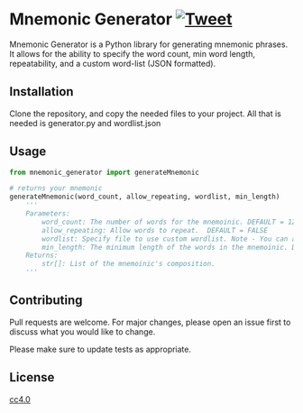 # Mnemonic Generator [![Tweet](https://img.shields.io/twitter/url/http/shields.io.svg?style=social)](https://twitter.com/intent/tweet?text=Check%20out%20this%20cool%20mnemonic$20generator!%204&url=https://github.com/02bwilson/Mnemonic-Generator&via=github&hashtags=programming)

Mnemonic Generator is a Python library for generating mnemonic phrases. It allows for the ability to specify the word count, min word length, repeatability, and a custom word-list (JSON formatted).

## Installation

Clone the repository, and copy the needed files to your project. All that is needed is generator.py and wordlist.json

## Usage

```python
from mnemonic_generator import generateMnemonic

# returns your mnemonic
generateMnemonic(word_count, allow_repeating, wordlist, min_length)
    '''
    Parameters:
        word_count: The number of words for the mnemoinic. DEFAULT = 12
        allow_repeating: Allow words to repeat.  DEFAULT = FALSE
        wordlist: Specify file to use custom wordlist. Note - You can also just add to the given wordlist. DEFAULT = None
        min_length: The minimum length of the words in the mnemoinic. DEFAULT = 3
    Returns:
        str[]: List of the mnemoinic's composition.
    '''


```

## Contributing
Pull requests are welcome. For major changes, please open an issue first to discuss what you would like to change.

Please make sure to update tests as appropriate.

## License
[cc4.0](https://creativecommons.org/licenses/by/4.0/)
